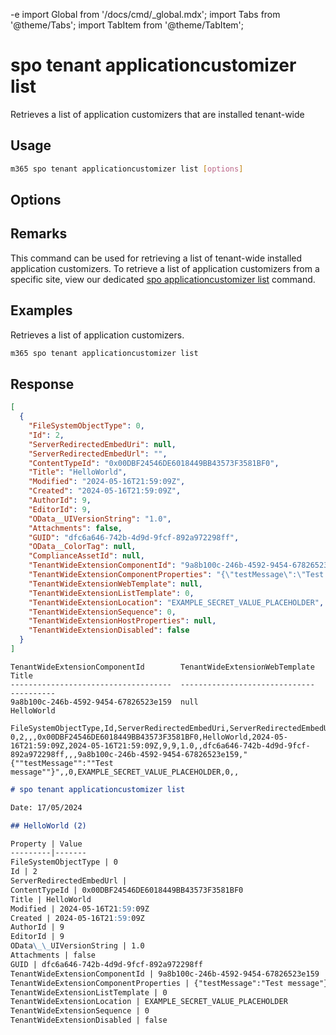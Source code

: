 -e <!-- DISCLAIMER: All secrets, passwords, and sensitive values in this document are examples only and not real credentials. -->
import Global from '/docs/cmd/_global.mdx';
import Tabs from '@theme/Tabs';
import TabItem from '@theme/TabItem';

# spo tenant applicationcustomizer list

Retrieves a list of application customizers that are installed tenant-wide

## Usage

```sh
m365 spo tenant applicationcustomizer list [options]
```

## Options

<Global />

## Remarks

This command can be used for retrieving a list of tenant-wide installed application customizers. To retrieve a list of application customizers from a specific site, view our dedicated [spo applicationcustomizer list](../applicationcustomizer/applicationcustomizer-list.mdx) command.

## Examples

Retrieves a list of application customizers.

```sh
m365 spo tenant applicationcustomizer list
```

## Response

<Tabs>
  <TabItem value="JSON">

  ```json
  [
    {
      "FileSystemObjectType": 0,
      "Id": 2,
      "ServerRedirectedEmbedUri": null,
      "ServerRedirectedEmbedUrl": "",
      "ContentTypeId": "0x00DBF24546DE6018449BB43573F3581BF0",
      "Title": "HelloWorld",
      "Modified": "2024-05-16T21:59:09Z",
      "Created": "2024-05-16T21:59:09Z",
      "AuthorId": 9,
      "EditorId": 9,
      "OData__UIVersionString": "1.0",
      "Attachments": false,
      "GUID": "dfc6a646-742b-4d9d-9fcf-892a972298ff",
      "OData__ColorTag": null,
      "ComplianceAssetId": null,
      "TenantWideExtensionComponentId": "9a8b100c-246b-4592-9454-67826523e159",
      "TenantWideExtensionComponentProperties": "{\"testMessage\":\"Test message\"}",
      "TenantWideExtensionWebTemplate": null,
      "TenantWideExtensionListTemplate": 0,
      "TenantWideExtensionLocation": "EXAMPLE_SECRET_VALUE_PLACEHOLDER",
      "TenantWideExtensionSequence": 0,
      "TenantWideExtensionHostProperties": null,
      "TenantWideExtensionDisabled": false
    }
  ]
  ```

  </TabItem>
  <TabItem value="Text">

  ```text
  TenantWideExtensionComponentId        TenantWideExtensionWebTemplate  Title
  ------------------------------------  ------------------------------  ----------
  9a8b100c-246b-4592-9454-67826523e159  null                            HelloWorld
  ```

  </TabItem>
  <TabItem value="CSV">

  ```csv
  FileSystemObjectType,Id,ServerRedirectedEmbedUri,ServerRedirectedEmbedUrl,ContentTypeId,Title,Modified,Created,AuthorId,EditorId,OData__UIVersionString,Attachments,GUID,OData__ColorTag,ComplianceAssetId,TenantWideExtensionComponentId,TenantWideExtensionComponentProperties,TenantWideExtensionWebTemplate,TenantWideExtensionListTemplate,TenantWideExtensionLocation,TenantWideExtensionSequence,TenantWideExtensionHostProperties,TenantWideExtensionDisabled
  0,2,,,0x00DBF24546DE6018449BB43573F3581BF0,HelloWorld,2024-05-16T21:59:09Z,2024-05-16T21:59:09Z,9,9,1.0,,dfc6a646-742b-4d9d-9fcf-892a972298ff,,,9a8b100c-246b-4592-9454-67826523e159,"{""testMessage"":""Test message""}",,0,EXAMPLE_SECRET_VALUE_PLACEHOLDER,0,,
  ```

  </TabItem>
  <TabItem value="Markdown">

  ```md
  # spo tenant applicationcustomizer list

  Date: 17/05/2024

  ## HelloWorld (2)

  Property | Value
  ---------|-------
  FileSystemObjectType | 0
  Id | 2
  ServerRedirectedEmbedUrl |
  ContentTypeId | 0x00DBF24546DE6018449BB43573F3581BF0
  Title | HelloWorld
  Modified | 2024-05-16T21:59:09Z
  Created | 2024-05-16T21:59:09Z
  AuthorId | 9
  EditorId | 9
  OData\_\_UIVersionString | 1.0
  Attachments | false
  GUID | dfc6a646-742b-4d9d-9fcf-892a972298ff
  TenantWideExtensionComponentId | 9a8b100c-246b-4592-9454-67826523e159
  TenantWideExtensionComponentProperties | {"testMessage":"Test message"}
  TenantWideExtensionListTemplate | 0
  TenantWideExtensionLocation | EXAMPLE_SECRET_VALUE_PLACEHOLDER
  TenantWideExtensionSequence | 0
  TenantWideExtensionDisabled | false
  ```

  </TabItem>
</Tabs>

